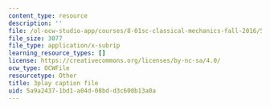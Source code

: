 ```yaml
---
content_type: resource
description: ''
file: /ol-ocw-studio-app/courses/8-01sc-classical-mechanics-fall-2016/5a9a24371bd1a04d08bdd3c600b13a0a_ZApVXJZF7pE.srt
file_size: 3077
file_type: application/x-subrip
learning_resource_types: []
license: https://creativecommons.org/licenses/by-nc-sa/4.0/
ocw_type: OCWFile
resourcetype: Other
title: 3play caption file
uid: 5a9a2437-1bd1-a04d-08bd-d3c600b13a0a
---
```

